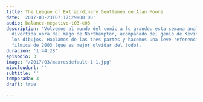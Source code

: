 ```yaml
---
title: The League of Extraordinary Gentlemen de Alan Moore
date: '2017-03-23T07:17:29+00:00'
audio: balance-negativo-t03-e03
description: 'Volvemos al mundo del comic a lo grande: esta semana analizamos esta
  divertida obra del mago de Northampton, acompañado del genio de Kevin O''neill en
  los dibujos. Hablamos de las tres partes y hacemos una leve referencia a su versión
  fílmica de 2003 (que es mejor olvidar del todo).'
duracion: '1:44:28'
episodio: 3
image: "/2017/03/maxresdefault-1-1.jpg"
mixcloudurl: ''
subtitle: ''
temporada: 3
draft: true

---
```

